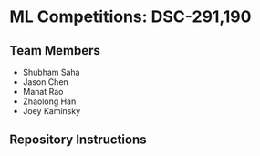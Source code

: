 # ML Competitions: DSC-291,190

## Team Members
- Shubham Saha
- Jason Chen
- Manat Rao
- Zhaolong Han
- Joey Kaminsky


## Repository Instructions

